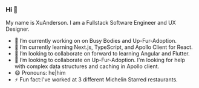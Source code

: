 ### Hi  👋

My name is XuAnderson. I am a Fullstack Software Engineer and UX Designer.


- 🔭 I’m currently working on on Busy Bodies and Up-Fur-Adoption.
- 🌱 I’m currently learning Next.js, TypeScript, and Apollo Client for React.
- 👯 I’m looking to collaborate on forward to learning Angular and Flutter.
- 🤔 I’m looking to collaborate on Up-Fur-Adoption. I'm looking for help with complex data structures and caching in Apollo client.
- 😄 Pronouns: he|him
- ⚡ Fun fact:I've worked at 3 different Michelin Starred restaurants.

